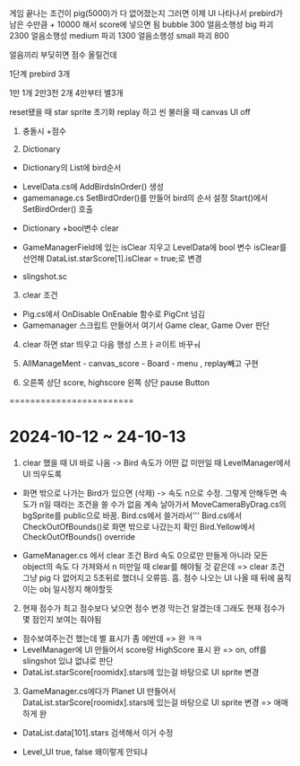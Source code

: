 
게임 끝나는 조건이 pig(5000)가 다 없어졌는지
그러면 이제 UI 나타나서 prebird가 남은 수만큼 + 10000 해서 score에 넣으면 됨
bubble 300
얼음소행성 big 파괴 2300
얼음소행성 medium 파괴 1300
얼음소행성 small 파괴 800

얼음끼리 부딪히면 점수 올릴건데


1단계
prebird 3개

1만 1개
2만3천 2개
4만부터 별3개




reset됐을 때 star sprite 초기화
replay 하고 씬 불러올 때 canvas UI off


1. 충돌시 +점수

2. Dictionary
* Dictionary의 List에 bird순서
- LevelData.cs에 AddBirdsInOrder() 생성
- gamemanage.cs SetBirdOrder()를 만들어 bird의 순서 설정
                Start()에서 SetBirdOrder() 호출

* Dictionary +bool변수 clear
- GameManagerField에 있는 isClear 지우고 LevelData에 bool 변수 isClear를 선언해 DataList.starScore[1].isClear = true;로 변경

* slingshot.sc

3. clear 조건
- Pig.cs에서 OnDisable OnEnable 함수로 PigCnt 넘김
- Gamemanager 스크립트 만들어서 여기서 Game clear, Game Over 판단

4. clear 하면 star 띄우고 다음 행성 스프ㅏㄹ이트 바꾸ㅝ

5. AllManageMent - canvas_score - Board - menu , replay빼고 구현

6. 오른쪽 상단 score, highscore
왼쪽 상단 pause Button

========================
# 2024-10-12 ~ 24-10-13
1. clear 했을 때 UI 바로 나옴 -> Bird 속도가 어떤 값 미만일 때 LevelManager에서 UI 띄우도록
- 화면 밖으로 나가는 Bird가 있으면 (삭제) -> 속도 n으로 수정. 그렇게 안해두면 속도가 n일 때라는 조건을 쓸 수가 없음 계속 날아가서
  MoveCameraByDrag.cs의 bgSprite를 public으로 바꿈. Bird.cs에서 쓸거라서'''
  Bird.cs에서 CheckOutOfBounds()로 화면 밖으로 나갔는지 확인
  Bird.Yellow에서 CheckOutOfBounds() override

- GameManager.cs 에서 clear 조건 Bird 속도 0으로만 만들게 아니라 모든 object의 속도 다 가져와서 n 미만일 때 clear를 해야될 것 같은데
  => clear 조건 그냥 pig 다 없어지고 5초뒤로 했더니 오류뜸. 흠.
  점수 나오는 UI 나올 때 뒤에 움직이는 obj 일시정지 해야할듯

2. 현재 점수가 최고 점수보다 낮으면 점수 변경 막는건 알겠는데 그래도 현재 점수가 몇 점인지 보여는 줘야됨
- 점수보여주는건 했는데 별 표시가 좀 에반데 => 완 ㅋㅋ
- LevelManager에 UI 만들어서 score랑 HighScore 표시 완
  => on, off를 slingshot 있냐 없냐로 판단
- DataList.starScore[roomidx].stars에 있는걸 바탕으로 UI sprite 변경

3. GameManager.cs에다가 Planet UI 만들어서 DataList.starScore[roomidx].stars에 있는걸 바탕으로 UI sprite 변경 => 애매하게 완
- DataList.data[101].stars 검색해서 이거 수정


* Level_UI true, false 왜이렇게 안되냐